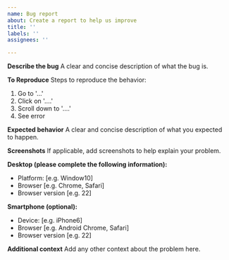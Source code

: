 ```yaml
---
name: Bug report
about: Create a report to help us improve
title: ''
labels: ''
assignees: ''

---
```


**Describe the bug**
A clear and concise description of what the bug is.

**To Reproduce**
Steps to reproduce the behavior:
1. Go to '...'
2. Click on '....'
3. Scroll down to '....'
4. See error

**Expected behavior**
A clear and concise description of what you expected to happen.

**Screenshots**
If applicable, add screenshots to help explain your problem.

**Desktop (please complete the following information):**
 - Platform: [e.g. Window10]
 - Browser [e.g. Chrome, Safari]
 - Browser version [e.g. 22]

**Smartphone (optional):**
 - Device: [e.g. iPhone6]
 - Browser [e.g. Android Chrome, Safari]
 - Browser version [e.g. 22]

**Additional context**
Add any other context about the problem here.

